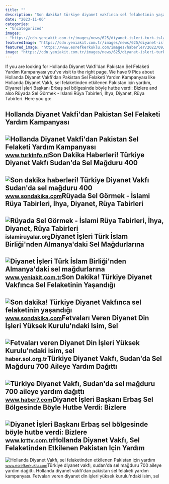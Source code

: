 ```yaml
---
title: ""
description: "Son dakika! türkiye diyanet vakfınca sel felaketinin yaşandığı"
date: "2023-11-06"
categories:
- "Uncategorized"
images:
- "https://cdn.yeniakit.com.tr/images/news/625/diyanet-isleri-turk-islam-birliginden-almanyadaki-sel-magdurlarina-yardim-h1627419668-ba794d.jpg"
featuredImage: "https://cdn.yeniakit.com.tr/images/news/625/diyanet-isleri-turk-islam-birliginden-almanyadaki-sel-magdurlarina-yardim-h1627419668-ba794d.jpg"
featured_image: "https://www.esrefkerkuklu.com/images/haberler/2022/09/hollanda_diyanet_vakfi_sel_felaketinden_etkilenen_pakistan_icin_yardim_kampanyasi_baslatti_h48718_613ad.jpeg"
image: "https://cdn.yeniakit.com.tr/images/news/625/diyanet-isleri-turk-islam-birliginden-almanyadaki-sel-magdurlarina-yardim-h1627419668-ba794d.jpg"
---
```


If you are looking for Hollanda Diyanet Vakfi'dan Pakistan Sel Felaketi Yardım Kampanyası you've visit to the right page. We have 9 Pics about Hollanda Diyanet Vakfi'dan Pakistan Sel Felaketi Yardım Kampanyası like Hollanda Diyanet Vakfı, sel felaketinden etkilenen Pakistan için yardım, Diyanet İşleri Başkanı Erbaş sel bölgesinde böyle hutbe verdi: Bizlere and also Rüyada Sel Görmek - İslami Rüya Tabirleri, İhya, Diyanet, Rüya Tabirleri. Here you go:

Hollanda Diyanet Vakfi'dan Pakistan Sel Felaketi Yardım Kampanyası
------------------------------------------------------------------

 ![Hollanda Diyanet Vakfi'dan Pakistan Sel Felaketi Yardım Kampanyası](https://www.turkinfo.nl/images/haberler/2022/09/hollanda-diyanet-vakfi-dan-pakistan-sel-felaketi-yardim-kampanyasi.jpg) <small>www.turkinfo.nl</small>Son Dakika Haberleri! Türkiye Diyanet Vakfı Sudan'da Sel Mağduru 400
--------------------------------------------------------------------

 ![Son dakika haberleri! Türkiye Diyanet Vakfı Sudan'da sel mağduru 400](https://i2.sdacdn.com/haber/2020/09/11/turkiye-diyanet-vakfi-sudan-da-sel-magduru-40-13593610_local_sd.jpg) <small>www.sondakika.com</small>Rüyada Sel Görmek - İslami Rüya Tabirleri, İhya, Diyanet, Rüya Tabirleri
------------------------------------------------------------------------

 ![Rüyada Sel Görmek - İslami Rüya Tabirleri, İhya, Diyanet, Rüya Tabirleri](https://i0.wp.com/islamiruyalar.org/wp-content/uploads/2019/01/sel.jpg) <small>islamiruyalar.org</small>Diyanet İşleri Türk İslam Birliği'nden Almanya'daki Sel Mağdurlarına
--------------------------------------------------------------------

 ![Diyanet İşleri Türk İslam Birliği'nden Almanya'daki sel mağdurlarına](https://cdn.yeniakit.com.tr/images/news/625/diyanet-isleri-turk-islam-birliginden-almanyadaki-sel-magdurlarina-yardim-h1627419668-ba794d.jpg) <small>www.yeniakit.com.tr</small>Son Dakika! Türkiye Diyanet Vakfınca Sel Felaketinin Yaşandığı
--------------------------------------------------------------

 ![Son dakika! Türkiye Diyanet Vakfınca sel felaketinin yaşandığı](https://i2.sdacdn.com/haber/2020/09/10/turkiye-diyanet-vakfinca-sel-felaketinin-yasa-13587563_local_sd.jpg) <small>www.sondakika.com</small>Fetvaları Veren Diyanet Din İşleri Yüksek Kurulu'ndaki Isim, Sel
----------------------------------------------------------------

 ![Fetvaları veren Diyanet Din İşleri Yüksek Kurulu'ndaki isim, sel](https://haber.sol.org.tr/sites/default/files/styles/content_image_size_type4/public/page_o-fetvalari-veren-diyanet-din-isleri-yuksek-kurulundaki-isim-sel-bursunu-kizina-vermis_127531366.jpg?itok=g8IbZLto) <small>haber.sol.org.tr</small>Türkiye Diyanet Vakfı, Sudan'da Sel Mağduru 700 Aileye Yardım Dağıttı
---------------------------------------------------------------------

 ![Türkiye Diyanet Vakfı, Sudan'da sel mağduru 700 aileye yardım dağıttı](https://i20.haber7.net/resize/1280x720/haber/haber7/photos/2020/38/turkiye_diyanet_vakfi_sudanda_sel_magduru_700_aileye_yardim_dagitti_1600033474_844.jpg) <small>www.haber7.com</small>Diyanet İşleri Başkanı Erbaş Sel Bölgesinde Böyle Hutbe Verdi: Bizlere
----------------------------------------------------------------------

 ![Diyanet İşleri Başkanı Erbaş sel bölgesinde böyle hutbe verdi: Bizlere](https://krttvcomtr.teimg.com/crop/1280x720/krttv-com-tr/images/haberler/2021/08/diyanet_isleri_baskani_erbas_sel_bolgesinde_boyle_hutbe_verdi_bizlere_dusen_takdire_riza_gostermektir_h88945_88d6b.jpg) <small>www.krttv.com.tr</small>Hollanda Diyanet Vakfı, Sel Felaketinden Etkilenen Pakistan Için Yardım
-----------------------------------------------------------------------

 ![Hollanda Diyanet Vakfı, sel felaketinden etkilenen Pakistan için yardım](https://www.esrefkerkuklu.com/images/haberler/2022/09/hollanda_diyanet_vakfi_sel_felaketinden_etkilenen_pakistan_icin_yardim_kampanyasi_baslatti_h48718_613ad.jpeg) <small>www.esrefkerkuklu.com</small>Türkiye diyanet vakfı, sudan'da sel mağduru 700 aileye yardım dağıttı. Hollanda diyanet vakfi'dan pakistan sel felaketi yardım kampanyası. Fetvaları veren diyanet din i̇şleri yüksek kurulu'ndaki isim, sel
